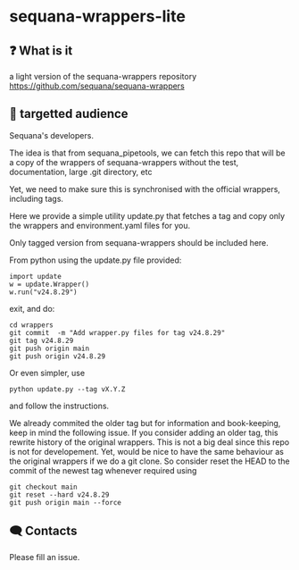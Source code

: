 # sequana-wrappers-lite

## :question: What is it 
a light version of the sequana-wrappers repository https://github.com/sequana/sequana-wrappers

## :dart: targetted audience

Sequana's developers.

The idea is that from sequana_pipetools, we can fetch this repo that will be a copy of the wrappers of sequana-wrappers without the test, documentation, large .git directory, etc

Yet, we need to make sure this is synchronised with the official wrappers, including tags.

Here we provide a simple utility update.py that fetches a tag and copy only the wrappers and environment.yaml files for you.

Only tagged version from sequana-wrappers should be included here.

From python using the update.py file provided:

    import update
    w = update.Wrapper()
    w.run("v24.8.29")

exit, and do:

    cd wrappers
    git commit  -m "Add wrapper.py files for tag v24.8.29"
    git tag v24.8.29
    git push origin main
    git push origin v24.8.29

Or even simpler, use

    python update.py --tag vX.Y.Z

and follow the instructions.

We already commited the older tag but for information and book-keeping, keep in mind the following issue. If you consider adding an older tag, this rewrite history of the original wrappers. This is not a big deal since this repo is not for developement. Yet, would be nice to have the same behaviour as the original wrappers if we do a git clone. So consider reset the HEAD to the commit of the newest tag whenever required using

    git checkout main
    git reset --hard v24.8.29 
    git push origin main --force


## 🗨️ Contacts <a name="contacts"></a>

Please fill an issue. 
